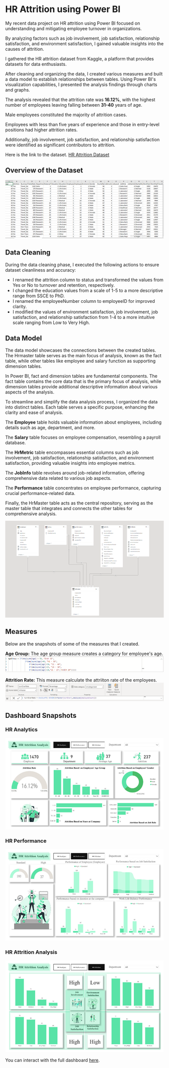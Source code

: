 # HR Attrition using Power BI

My recent data project on HR attrition using Power BI focused on understanding and mitigating employee turnover in organizations. 

By analyzing factors such as job involvement, job satisfaction, relationship satisfaction, and environment satisfaction, I gained valuable insights into the causes of attrition.

I gathered the HR attrition dataset from Kaggle, a platform that provides datasets for data enthusiasts. 

After cleaning and organizing the data, I created various measures and built a data model to establish relationships between tables. Using Power BI's visualization capabilities, I presented the analysis findings through charts and graphs.

The analysis revealed that the attrition rate was **16.12%**, with the highest number of employees leaving falling between **31-40** years of age. 

Male employees constituted the majority of attrition cases. 

Employees with less than five years of experience and those in entry-level positions had higher attrition rates. 

Additionally, job involvement, job satisfaction, and relationship satisfaction were identified as significant contributors to attrition.


Here is the link to the dataset. [HR Attrition Dataset](https://www.kaggle.com/datasets/pavansubhasht/ibm-hr-analytics-attrition-dataset)


## Overview of the Dataset
![Data Overview](https://github.com/thelukmonkazeem/hrAttrition/blob/main/Data%20Overview.PNG)


## Data Cleaning

During the data cleaning phase, I executed the following actions to ensure dataset cleanliness and accuracy:

- I renamed the attrition column to status and transformed the values from Yes or No to turnover and retention, respectively.
- I changed the education values from a scale of 1-5 to a more descriptive range from SSCE to PhD.
- I renamed the employeeNumber column to employeeID for improved clarity.
- I modified the values of environment satisfaction, job involvement, job satisfaction, and relationship satisfaction from 1-4 to a more intuitive scale ranging from Low to Very High.

## Data Model
The data model showcases the connections between the created tables. The Hrmaster table serves as the main focus of analysis, known as the fact table, while other tables like employee and salary function as supporting dimension tables.

In Power BI, fact and dimension tables are fundamental components. The fact table contains the core data that is the primary focus of analysis, while dimension tables provide additional descriptive information about various aspects of the analysis.


To streamline and simplify the data analysis process, I organized the data into distinct tables. Each table serves a specific purpose, enhancing the clarity and ease of analysis.

The **Employee** table holds valuable information about employees, including details such as age, department, and more.

The **Salary** table focuses on employee compensation, resembling a payroll database.

The **HrMetric** table encompasses essential columns such as job involvement, job satisfaction, relationship satisfaction, and environment satisfaction, providing valuable insights into employee metrics.

The **JobInfo** table revolves around job-related information, offering comprehensive data related to various job aspects.

The **Performance** table concentrates on employee performance, capturing crucial performance-related data.

Finally, the HrMaster table acts as the central repository, serving as the master table that integrates and connects the other tables for comprehensive analysis.

![Data Model](https://github.com/thelukmonkazeem/hrAttrition/blob/main/DataModel.PNG)


## Measures
Below are the snapshots of some of the measures that I created.

**Age Group:** The age group measure creates a category for employee's age.
![Age Group](https://github.com/thelukmonkazeem/hrAttrition/blob/main/ageGroup.PNG)

**Attrition Rate:** This measure calculate the attriiton rate of the employees.
![Attrition rate](https://github.com/thelukmonkazeem/hrAttrition/blob/main/attritionrate.PNG)

## Dashboard Snapshots
### HR Analytics
![HR Analytics](https://github.com/thelukmonkazeem/hrAttrition/blob/main/1.jpg)

### HR Performance
![HR Performance](https://github.com/thelukmonkazeem/hrAttrition/blob/main/2.jpg)

### HR Attrition Analysis
![HR Attrition Analysis](https://github.com/thelukmonkazeem/hrAttrition/blob/main/3.jpg)

You can interact with the full dashboard [here](https://app.powerbi.com/view?r=eyJrIjoiMDU0YmY2ZDUtYTc5ZS00ODFlLWJmY2UtZDU0NjViMWJkMDE4IiwidCI6IjcxNDg1YWRiLTNkOTktNDg0OS05MjFhLTlhZWQ5MTJkNWYzZSJ9).
